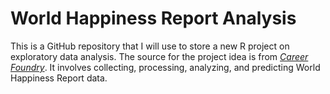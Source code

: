 # World Happiness Report Analysis
This is a GitHub repository that I will use to store a new R project on exploratory data analysis.
The source for the project idea is from *[Career Foundry](https://careerfoundry.com/en/blog/data-analytics/data-analytics-portfolio-project-ideas/#exploratory-data-analysis-project-ideas)*.
It involves collecting, processing, analyzing, and predicting World Happiness Report data.
